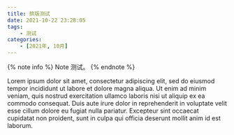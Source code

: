 ```yaml
---
title: 排版测试
date: 2021-10-22 23:28:05
tags: 
    - 测试
categories:
    - [2021年, 10月]
---
```


<!-- more -->

{% note info %}
Note 测试。
{% endnote %}

Lorem ipsum dolor sit amet, consectetur adipiscing elit, sed do eiusmod tempor incididunt ut labore et dolore magna aliqua. Ut enim ad minim veniam, quis nostrud exercitation ullamco laboris nisi ut aliquip ex ea commodo consequat. Duis aute irure dolor in reprehenderit in voluptate velit esse cillum dolore eu fugiat nulla pariatur. Excepteur sint occaecat cupidatat non proident, sunt in culpa qui officia deserunt mollit anim id est laborum.
